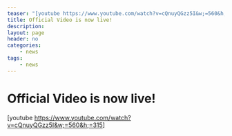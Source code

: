 ```yaml
---
teaser: "[youtube https://www.youtube.com/watch?v=cQnuyQGzz5I&w;=560&h;=315]"
title: Official Video is now live!
description: 
layout: page
header: no
categories:
    - news
tags:
    - news
---
```



# Official Video is now live!

[youtube https://www.youtube.com/watch?v=cQnuyQGzz5I&w;=560&h;=315]

